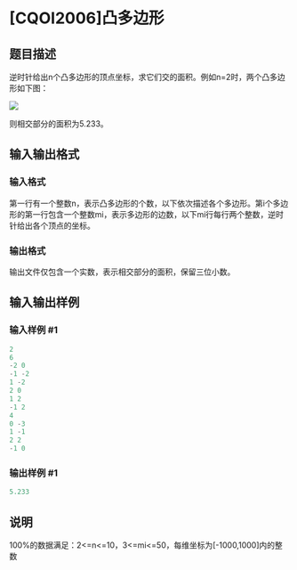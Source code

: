 # [CQOI2006]凸多边形

## 题目描述

逆时针给出n个凸多边形的顶点坐标，求它们交的面积。例如n=2时，两个凸多边形如下图：

![](https://cdn.luogu.com.cn/upload/image_hosting/7ieux7g3.png)

则相交部分的面积为5.233。

## 输入输出格式

### 输入格式

第一行有一个整数n，表示凸多边形的个数，以下依次描述各个多边形。第i个多边形的第一行包含一个整数mi，表示多边形的边数，以下mi行每行两个整数，逆时针给出各个顶点的坐标。

### 输出格式

输出文件仅包含一个实数，表示相交部分的面积，保留三位小数。

## 输入输出样例

### 输入样例 #1

```cpp
2
6
-2 0
-1 -2
1 -2
2 0
1 2
-1 2
4
0 -3
1 -1
2 2
-1 0
```


### 输出样例 #1

```cpp
5.233
```


## 说明

100%的数据满足：2<=n<=10，3<=mi<=50，每维坐标为[-1000,1000]内的整数

